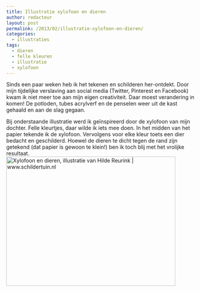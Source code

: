 ```yaml
---
title: Illustratie xylofoon en dieren
author: redacteur
layout: post
permalink: /2013/02/illustratie-xylofoon-en-dieren/
categories:
  - illustraties
tags:
  - dieren
  - felle kleuren
  - illustratie
  - xylofoon
---
```

Sinds een paar weken heb ik het tekenen en schilderen her-ontdekt. Door mijn tijdelijke verslaving aan social media (Twitter, Pinterest en Facebook) kwam ik niet meer toe aan mijn eigen creativiteit. Daar moest verandering in komen! De potloden, tubes acrylverf en de penselen weer uit de kast gehaald en aan de slag gegaan.

Bij onderstaande illustratie werd ik geïnspireerd door de xylofoon van mijn dochter. Felle kleurtjes, daar wilde ik iets mee doen. In het midden van het papier tekende ik de xylofoon. Vervolgens voor elke kleur toets een dier bedacht en geschilderd. Hoewel de dieren te dicht tegen de rand zijn getekend (dat papier is gewoon te klein!) ben ik toch blij met het vrolijke resultaat.<img class="aligncenter size-full wp-image-3421" src="/wordpress/wp-content/uploads/2013/02/xylofoon_en_dieren_illustratie_Hilde_Reurink.jpg" alt="Xylofoon en dieren, illustratie van Hilde Reurink | www.schildertuin.nl" width="450" height="345" />

